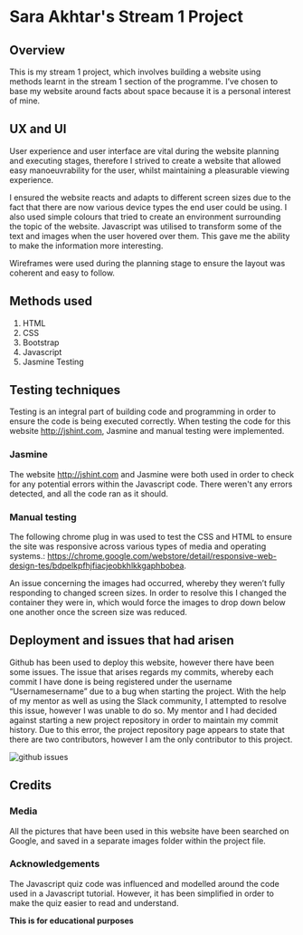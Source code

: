 # Sara Akhtar's Stream 1 Project

## Overview

This is my stream 1 project, which involves building a website using methods learnt in the stream 1 section of the programme. I’ve chosen to base my website around facts about space because it is a personal interest of mine. 

## UX and UI

User experience and user interface are vital during the website planning and executing stages, therefore I strived to create a website that allowed easy manoeuvrability for the user, whilst maintaining a pleasurable viewing experience.

I ensured the website reacts and adapts to different screen sizes due to the fact that there are now various device types the end user could be using. I also used simple colours that tried to create an environment surrounding the topic of the website. Javascript was utilised to transform some of the text and images when the user hovered over them. This gave me the ability to make the information more interesting. 

Wireframes were used during the planning stage to ensure the layout was coherent and easy to follow.


## Methods used

1. HTML
2. CSS
3. Bootstrap
4. Javascript 
5. Jasmine Testing

## Testing techniques 

Testing is an integral part of building code and programming in order to ensure the code is being executed correctly. When testing the code for this website http://jshint.com, Jasmine and manual testing were implemented. 

### Jasmine

The website http://jshint.com and Jasmine were both used in order to check for any potential errors within the Javascript code. There weren't any errors detected, and all the code ran as it should. 


### Manual testing

The following chrome plug in was used to test the CSS and HTML to ensure the site was responsive across various types of media and operating systems.: https://chrome.google.com/webstore/detail/responsive-web-design-tes/bdpelkpfhjfiacjeobkhlkkgaphbobea.

An issue concerning the images had occurred, whereby they weren’t fully responding to changed screen sizes. In order to resolve this I changed the container they were in, which would force the images to drop down below one another once the screen size was reduced.  

## Deployment and issues that had arisen 

Github has been used to deploy this website, however there have been some issues. The issue that arises regards my commits, whereby each commit I have done is being registered under the username “Usernamesername” due to a bug when starting the project. With the help of my mentor as well as using the Slack community, I attempted to resolve this issue, however I was unable to do so. My mentor and I had decided against starting a new project repository in order to maintain my commit history. Due to this error, the project repository page appears to state that there are two contributors, however I am the only contributor to this project.

![github issues](/documents/github-username-issues.png)

## Credits

### Media

All the pictures that have been used in this website have been searched on Google, and saved in a separate images folder within the project file. 

### Acknowledgements 

The Javascript quiz code was influenced and modelled around the code used in a Javascript tutorial. However, it has been simplified in order to make the quiz easier to read and understand.

**This is for educational purposes**
